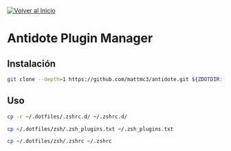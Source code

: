 [![Volver al Inicio](https://img.shields.io/badge/-Volver_al_Inicio-6e5494?style=for-the-badge&logo=home-assistant&logoColor=white&labelColor=1a1a1a)](../README.md)

# Antidote Plugin Manager

## Instalación

```zsh
git clone --depth=1 https://github.com/mattmc3/antidote.git ${ZDOTDIR:-$HOME}/.antidote
```

## Uso

```zsh
cp -r ~/.dotfiles/.zshrc.d/ ~/.zshrc.d/
```

```zsh
cp ~/.dotfiles/zsh/.zsh_plugins.txt ~/.zsh_plugins.txt
```

```zsh
cp ~/.dotfiles/zsh/.zshrc ~/.zshrc
```
